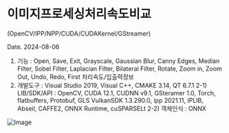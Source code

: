 # 이미지프로세싱처리속도비교

(OpenCV/IPP/NPP/CUDA/CUDAKernel/GStreamer)

Date. 2024-08-06

1) 기능 : Open, Save, Exit,
         Grayscale, Gaussian Blur, Canny Edges, Median Filter, Sobel Filter, Laplacian Filter,
         Bilateral Filter,
         Rotate, Zoom in, Zoom Out, Undo, Redo, First
         처리속도/입출력정보
3) 개발도구 : Visual Studio 2019, Visual C++, CMAKE 3.14, QT 6.7.1
2-1) LIB/SDK/API : OpenCV, CUDA 12.1, CUDNN v9.1, GSteramer 1.0, Torch, flatbuffers, Protobuf, GLS
                   VulkanSDK 1.3.290.0, ipp 2021.11, IPLIB, Abseil, CAFFE2, ONNX Runtime, cuSPARSELt
2-2) 객체인식 : ONNX

![Image](https://github.com/user-attachments/assets/7c7c30ab-c68e-41ba-83ff-2687f1ab8b4a)

